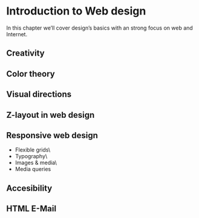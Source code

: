 # Introduction to Web design

In this chapter we’ll cover design’s basics with an strong focus on web
and Internet.

Creativity
----------

Color theory
------------

Visual directions
-----------------

Z-layout in web design
----------------------

Responsive web design
---------------------

-   Flexible grids\
-   Typography\
-   Images & media\
-   Media queries

Accesibility
------------

HTML E-Mail
-----------
